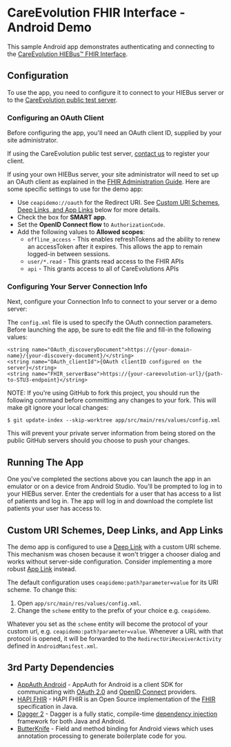 # CareEvolution FHIR Interface - Android Demo

This sample Android app demonstrates authenticating and connecting to the [CareEvolution HIEBus&trade; FHIR Interface](https://fhir.docs.careevolution.com).

## Configuration

To use the app, you need to configure it to connect to your HIEBus server or to the [CareEvolution public test server](https://fhir.docs.careevolution.com/overview/test_server.html).

### Configuring an OAuth Client

Before configuring the app, you'll need an OAuth client ID, supplied by your site administrator.  

If using the CareEvolution public test server, [contact us](https://fhir.docs.careevolution.com/help.html) to register your client.

If using your own HIEBus server, your site administrator will need to set up an OAuth client as explained in the [FHIR Administration Guide](https://fhir.docs.careevolution.com/config/authentication.html).  Here are some specific settings to use for the demo app:

* Use `ceapidemo://oauth` for the Redirect URI. See [Custom URI Schemes, Deep Links, and App Links](#custom-uri-schemes-deep-links-and-app-links) below for more details.
* Check the box for **SMART app**.
* Set the **OpenID Connect flow** to `AuthorizationCode`.
* Add the following values to **Allowed scopes**:
   * `offline_access` - This enables refreshTokens ad the ability to renew an accessToken after it expires. This allows the app to remain logged-in between sessions.
   * `user/*.read` - This grants read access to the FHIR APIs
   * `api` - This grants access to all of CareEvolutions APIs

### Configuring Your Server Connection Info

Next, configure your Connection Info to connect to your server or a demo server:

The `config.xml` file is used to specify the OAuth connection parameters.  Before launching the app, be sure to edit the file and fill-in the following values:

```
<string name="OAuth_discoveryDocument">https://{your-domain-name}/{your-discovery-document}/</string>
<string name="OAuth_clientId">{OAuth clientID configured on the server}</string>
<string name="FHIR_serverBase">https://{your-careevolution-url}/{path-to-STU3-endpoint}</string>
```

NOTE: If you're using GitHub to fork this project, you should run the following command before committing any changes to your fork.  This will make git ignore your local changes:

```
$ git update-index --skip-worktree app/src/main/res/values/config.xml
```

This will prevent your private server information from being stored on the public GitHub servers should you choose to push your changes.

## Running The App

One you've completed the sections above you can launch the app in an emulator or on a device from Android Studio. You'll be prompted to log in to your HIEBus server. Enter the credentials for a user that has access to a list of patients and log in. The app will log in and download the complete list patients your user has access to.

## Custom URI Schemes, Deep Links, and App Links

The demo app is configured to use a [Deep Link](https://developer.android.com/training/app-links/#app-links-vs-deep-links) with a custom URI scheme.  This mechanism was chosen because it won't trigger a chooser dialog and works without server-side configuration.  Consider implementing a more robust [App Link](https://developer.android.com/training/app-links/#add-app-links) instead.

The default configuration uses `ceapidemo:path?parameter=value` for its URI scheme.  To change this:

1. Open `app/src/main/res/values/config.xml`.
2. Change the `scheme` entity to the prefix of your choice e.g. `ceapidemo`.

Whatever you set as the `scheme` entity will become the protocol of your custom url, e.g. `ceapidemo:path?parameter=value`.  Whenever a URL with that protocol is opened, it will be forwarded to the `RedirectUriReceiverActivity` defined in `AndroidManifest.xml`.

## 3rd Party Dependencies

* [AppAuth Android](https://github.com/openid/AppAuth-Android) - AppAuth for Android is a client SDK for communicating with [OAuth 2.0](https://tools.ietf.org/html/rfc6749) and [OpenID Connect](http://openid.net/specs/openid-connect-core-1_0.html) providers.
* [HAPI FHIR](http://hapifhir.io/) - HAPI FHIR is an Open Source implementation of the [FHIR](https://www.hl7.org/fhir/) specification in Java.
* [Dagger 2](https://google.github.io/dagger/) - Dagger is a fully static, compile-time [dependency injection](https://en.wikipedia.org/wiki/Dependency_injection) framework for both Java and Android.
* [ButterKnife](http://jakewharton.github.io/butterknife/) - Field and method binding for Android views which uses annotation processing to generate boilerplate code for you.
